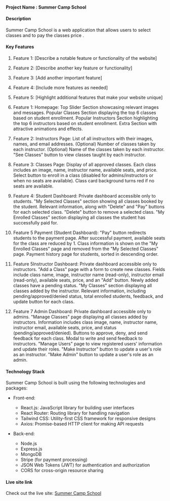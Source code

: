 #### Project Name : Summer Camp School

#### Description

Summer Camp School is a web application that allows users to select classes and to pay the classes price .

#### Key Features

1. Feature 1: [Describe a notable feature or functionality of the website]
2. Feature 2: [Describe another key feature or functionality]
3. Feature 3: [Add another important feature]
4. Feature 4: [Include more features as needed]
5. Feature 5: [Highlight additional features that make your website unique]

6. Feature 1: Homepage:
   Top Slider Section showcasing relevant images and messages.
   Popular Classes Section displaying the top 6 classes based on student enrollment.
   Popular Instructors Section highlighting the top 6 instructors based on student enrollment.
   Extra Section with attractive animations and effects.

7. Feature 2: Instructors Page:
   List of all instructors with their images, names, and email addresses.
   (Optional) Number of classes taken by each instructor.
   (Optional) Name of the classes taken by each instructor.
   "See Classes" button to view classes taught by each instructor.

8. Feature 3: Classes Page:
   Display of all approved classes.
   Each class includes an image, name, instructor name, available seats, and price.
   Select button to enroll in a class (disabled for admins/instructors or when no seats are available).
   Class card background turns red if no seats are available.

9. Feature 4: Student Dashboard:
   Private dashboard accessible only to students.
   "My Selected Classes" section showing all classes booked by the student.
   Relevant information, along with "Delete" and "Pay" buttons for each selected class.
   "Delete" button to remove a selected class.
   "My Enrolled Classes" section displaying all classes the student has successfully paid for.

10. Feature 5 Payment (Student Dashboard):
    "Pay" button redirects students to the payment page.
    After successful payment, available seats for the class are reduced by 1.
    Class information is shown on the "My Enrolled Classes" page and removed from the "My Selected Classes" page.
    Payment history page for students, sorted in descending order.

11. Feature 5Instructor Dashboard:
    Private dashboard accessible only to instructors.
    "Add a Class" page with a form to create new classes.
    Fields include class name, image, instructor name (read-only), instructor email (read-only), available seats, price, and an "Add" button.
    Newly added classes have a pending status.
    "My Classes" section displaying all classes added by the instructor.
    Relevant information, including pending/approved/denied status, total enrolled students, feedback, and update button for each class.

12. Feature 7 Admin Dashboard:
    Private dashboard accessible only to admins.
    "Manage Classes" page displaying all classes added by instructors.
    Information includes class image, name, instructor name, instructor email, available seats, price, and status (pending/approved/denied).
    Buttons to approve, deny, and send feedback for each class.
    Modal to write and send feedback to instructors.
    "Manage Users" page to view registered users' information and update their roles.
    "Make Instructor" button to update a user's role as an instructor.
    "Make Admin" button to update a user's role as an admin.

#### Technology Stack

Summer Camp School is built using the following technologies and packages:

- Front-end:

  - React.js: JavaScript library for building user interfaces
  - React Router: Routing library for handling navigation
  - Tailwind CSS: Utility-first CSS framework for responsive designs
  - Axios: Promise-based HTTP client for making API requests

- Back-end:
  - Node.js
  - Express.js
  - MongoDB
  - Stripe (for payment processing)
  - JSON Web Tokens (JWT) for authentication and authorization
  - CORS for cross-origin resource sharing

#### Live site link

Check out the live site: [Summer Camp School](https://assignment12-696c4.web.app/)
